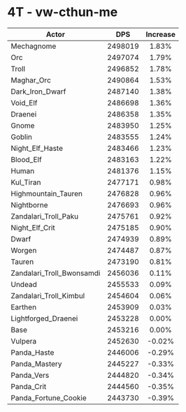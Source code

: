 # 4T - vw-cthun-me
| Actor | DPS | Increase |
|---|:---:|:---:|
|Mechagnome|2498019|1.83%|
|Orc|2497074|1.79%|
|Troll|2496852|1.78%|
|Maghar_Orc|2490864|1.53%|
|Dark_Iron_Dwarf|2487140|1.38%|
|Void_Elf|2486698|1.36%|
|Draenei|2486358|1.35%|
|Gnome|2483950|1.25%|
|Goblin|2483555|1.24%|
|Night_Elf_Haste|2483466|1.23%|
|Blood_Elf|2483163|1.22%|
|Human|2481376|1.15%|
|Kul_Tiran|2477171|0.98%|
|Highmountain_Tauren|2476828|0.96%|
|Nightborne|2476693|0.96%|
|Zandalari_Troll_Paku|2475761|0.92%|
|Night_Elf_Crit|2475185|0.90%|
|Dwarf|2474939|0.89%|
|Worgen|2474487|0.87%|
|Tauren|2473190|0.81%|
|Zandalari_Troll_Bwonsamdi|2456036|0.11%|
|Undead|2455533|0.09%|
|Zandalari_Troll_Kimbul|2454604|0.06%|
|Earthen|2453909|0.03%|
|Lightforged_Draenei|2453228|0.00%|
|Base|2453216|0.00%|
|Vulpera|2452630|-0.02%|
|Panda_Haste|2446006|-0.29%|
|Panda_Mastery|2445227|-0.33%|
|Panda_Vers|2444820|-0.34%|
|Panda_Crit|2444560|-0.35%|
|Panda_Fortune_Cookie|2443730|-0.39%|
